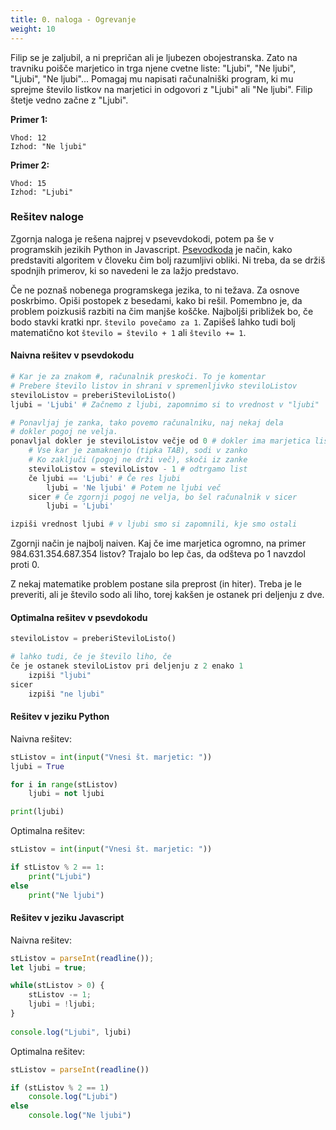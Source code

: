 ```yaml
---
title: 0. naloga - Ogrevanje
weight: 10
---
```


Filip se je zaljubil, a ni prepričan ali je ljubezen obojestranska. Zato na travniku poišče marjetico in trga njene cvetne liste: "Ljubi", "Ne ljubi", "Ljubi", "Ne ljubi"... Pomagaj mu napisati računalniški program, ki mu sprejme število listkov na marjetici in odgovori z "Ljubi" ali "Ne ljubi". Filip štetje vedno začne z "Ljubi".

**Primer 1:**
```
Vhod: 12
Izhod: "Ne ljubi"
```

**Primer 2:**
```
Vhod: 15
Izhod: "Ljubi"
```

### Rešitev naloge

Zgornja naloga je rešena najprej v psevevdokodi, potem pa še v programskih jezikih Python in Javascript. [Psevodkoda](https://sl.wikipedia.org/wiki/Psevdokoda) je način, kako predstaviti algoritem v človeku čim bolj razumljivi obliki. Ni treba, da se držiš spodnjih primerov, ki so navedeni le za lažjo predstavo.

Če ne poznaš nobenega programskega jezika, to ni težava. Za osnove poskrbimo. Opiši postopek z besedami, kako bi rešil. Pomembno je, da problem poizkusiš razbiti na čim manjše koščke. Najboljši približek bo, če bodo stavki kratki npr. `število povečamo za 1`. Zapišeš lahko tudi bolj matematično kot `število = število + 1` ali `število += 1`.

#### Naivna rešitev v psevdokodu

```python
# Kar je za znakom #, računalnik preskoči. To je komentar
# Prebere število listov in shrani v spremenljivko steviloListov
steviloListov = preberiSteviloListo()
ljubi = 'Ljubi' # Začnemo z ljubi, zapomnimo si to vrednost v "ljubi"

# Ponavljaj je zanka, tako povemo računalniku, naj nekaj dela
# dokler pogoj ne velja.
ponavljal dokler je steviloListov večje od 0 # dokler ima marjetica liste
    # Vse kar je zamaknenjo (tipka TAB), sodi v zanko
    # Ko zaključi (pogoj ne drži več), skoči iz zanke
    steviloListov = steviloListov - 1 # odtrgamo list
    če ljubi == 'Ljubi' # Če res ljubi
        ljubi = 'Ne ljubi' # Potem ne ljubi več
    sicer # Če zgornji pogoj ne velja, bo šel računalnik v sicer
        ljubi = 'Ljubi'

izpiši vrednost ljubi # v ljubi smo si zapomnili, kje smo ostali
```

Zgornji način je najbolj naiven. Kaj če ime marjetica ogromno, na primer 984.631.354.687.354 listov? Trajalo bo lep čas, da odšteva po 1 navzdol proti 0.

Z nekaj matematike problem postane sila preprost (in hiter). Treba je le preveriti, ali je število sodo ali liho, torej kakšen je ostanek pri deljenju z dve.

#### Optimalna rešitev v psevdokodu

```python
steviloListov = preberiSteviloListo()

# lahko tudi, če je število liho, če 
če je ostanek steviloListov pri deljenju z 2 enako 1
    izpiši "ljubi"
sicer
    izpiši "ne ljubi"
```

#### Rešitev v jeziku Python

Naivna rešitev:

```python
stListov = int(input("Vnesi št. marjetic: "))
ljubi = True

for i in range(stListov)
    ljubi = not ljubi

print(ljubi)
```

Optimalna rešitev:

```python
stListov = int(input("Vnesi št. marjetic: "))

if stListov % 2 == 1:
    print("Ljubi")
else
    print("Ne ljubi")
```

#### Rešitev v jeziku Javascript

Naivna rešitev:

```javascript
stListov = parseInt(readline());
let ljubi = true;

while(stListov > 0) {
    stListov -= 1;
    ljubi = !ljubi;
}
    
console.log("Ljubi", ljubi)
```

Optimalna rešitev:

```javascript
stListov = parseInt(readline())

if (stListov % 2 == 1)
    console.log("Ljubi")
else
    console.log("Ne ljubi")
```
